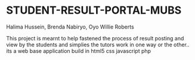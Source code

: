 # STUDENT-RESULT-PORTAL-MUBS
Halima Hussein, Brenda Nabiryo, Oyo Willie Roberts

This project is mearnt to help fastened the process of result posting and view by the students
and simplies the tutors work in one way or the other..
its a web base application build in html5 css javascript php 
